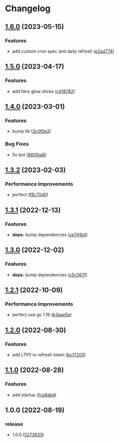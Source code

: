 # Changelog

## [1.6.0](https://github.com/starudream/douyu-task/compare/v1.5.0...v1.6.0) (2023-05-15)


### Features

* add custom cron spec and daily refresh ([e2ad774](https://github.com/starudream/douyu-task/commit/e2ad774ad5507fa93781592f30befd666c80bd37))

## [1.5.0](https://github.com/starudream/douyu-task/compare/v1.4.0...v1.5.0) (2023-04-17)


### Features

* add fans glow sticks ([c418782](https://github.com/starudream/douyu-task/commit/c41878206940e54c5a3ff8b0db869e9c60613dcb))

## [1.4.0](https://github.com/starudream/douyu-task/compare/v1.3.2...v1.4.0) (2023-03-01)


### Features

* bump lib ([3c0f5e2](https://github.com/starudream/douyu-task/commit/3c0f5e2776cc650274b18bbf5847e98360aaba19))


### Bug Fixes

* fix bot ([865fba6](https://github.com/starudream/douyu-task/commit/865fba636726a6660608e429661c8b47e08a7e19))

## [1.3.2](https://github.com/starudream/douyu-task/compare/v1.3.1...v1.3.2) (2023-02-03)


### Performance Improvements

* perfect ([f8c70d0](https://github.com/starudream/douyu-task/commit/f8c70d0dd0c298a6d48649c6ca42628dd4c127ec))

## [1.3.1](https://github.com/starudream/douyu-task/compare/v1.3.0...v1.3.1) (2022-12-13)


### Features

* **deps:** bump dependencies ([ce741b4](https://github.com/starudream/douyu-task/commit/ce741b4788e7abe9184ccc78f3cefc5d44ebc3e7))

## [1.3.0](https://github.com/starudream/douyu-task/compare/v1.2.1...v1.3.0) (2022-12-02)


### Features

* **deps:** bump dependencies ([c5c567f](https://github.com/starudream/douyu-task/commit/c5c567f01ee852b19ca9acc81b6d348094d77b59))

## [1.2.1](https://github.com/starudream/douyu-task/compare/v1.2.0...v1.2.1) (2022-10-09)


### Performance Improvements

* perfect use go 1.19 ([b3aae5e](https://github.com/starudream/douyu-task/commit/b3aae5ec74f607b6059afb4e608209c108114aae))

## [1.2.0](https://github.com/starudream/douyu-task/compare/v1.1.0...v1.2.0) (2022-08-30)


### Features

* add LTP0 to refresh token ([bc17203](https://github.com/starudream/douyu-task/commit/bc17203b74bb516b84949199b5ac30329d3985aa))

## [1.1.0](https://github.com/starudream/douyu-task/compare/v1.0.0...v1.1.0) (2022-08-28)


### Features

* add startup ([fca8abd](https://github.com/starudream/douyu-task/commit/fca8abdf766bc16a10f6addd90f3141d6ebe3b93))

## 1.0.0 (2022-08-19)


### release

* 1.0.0 ([5272633](https://github.com/starudream/douyu-task/commit/527263394f47319eeee812cb8728d8b3136cb9bc))
